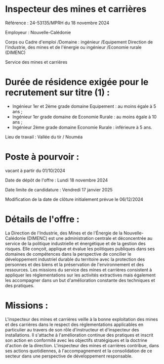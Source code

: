 # Inspecteur des mines et carrières

Référence : 24-53135/MPRH du 18 novembre 2024

Employeur : Nouvelle-Calédonie

Corps ou Cadre d'emploi /Domaine : ingénieur /Equipement Direction de l'industrie, des mines et de l'énergie ou ingénieur /Economie rurale (DIMENC)

Service des mines et carrières

# Durée de résidence exigée pour le recrutement sur titre (1) :

- Ingénieur 1er et 2ème grade domaine Equipement : au moins égale à 5 ans ;
- Ingénieur 1er grade domaine de Economie Rurale : au moins égale à 10 ans ;
- Ingénieur 2ème grade domaine Economie Rurale : inférieure à 5 ans.

Lieu de travail : Vallée du tir / Nouméa

# Poste à pourvoir :

vacant à partir du 01/10/2024

Date de dépôt de l'offre : Lundi 18 novembre 2024

Date limite de candidature : Vendredi 17 janvier 2025

Modification de la date de clôture initialement prévue le 06/12/2024

# Détails de l'offre :

La Direction de l'Industrie, des Mines et de l'Énergie de la Nouvelle-Calédonie (DIMENC) est une administration centrale et déconcentrée au service de la politique industrielle et énergétique et de la gestion des risques. Elle conçoit, applique et évalue les politiques publiques dans ses domaines de compétences dans la perspective de concilier le développement industriel durable du territoire avec la protection des personnes et des biens et la préservation de l'environnement et des ressources. Les missions du service des mines et carrières consistent à appliquer les réglementations sur les activités extractives mais également les accompagner dans un but d'amélioration constante des techniques et des pratiques.

# Missions :

L'inspecteur des mines et carrières veille à la bonne exploitation des mines et des carrières dans le respect des réglementations applicables en particulier au travers de son rôle d'instructeur et d'inspecteur des installations. Il s'attache à l'amélioration continue des pratiques et inscrit son action en conformité avec les objectifs stratégiques et la doctrine d'action de la direction. L'inspecteur des mines et carrières contribue, dans ses actions quotidiennes, à l'accompagnement et la consolidation de ce secteur dans une perspective de développement responsable.